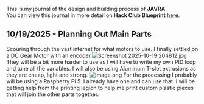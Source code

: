 <!--
  ===================    !!READ THIS NOTICE!!   ====================
  DO NOT edit this file manually. Your changes WILL BE OVERWRITTEN!
  This journal is auto generated and updated by Hack Club Blueprint.
  To edit this file, please edit your journal entries on Blueprint.
  ==================================================================
-->

This is my journal of the design and building process of **JAVRA**.  
You can view this journal in more detail on **Hack Club Blueprint** [here](https://blueprint.hackclub.com/projects/744).


## 10/19/2025 - Planning Out Main Parts  

Scouring through the vast internet for what motors to use. I finally settled on a DC Gear Motor with an encoder.![Screenshot 2025-10-19 204812.jpg](https://blueprint.hackclub.com/user-attachments/blobs/proxy/eyJfcmFpbHMiOnsiZGF0YSI6MzM1NCwicHVyIjoiYmxvYl9pZCJ9fQ==--0db7ad8dbbd8c03eb761225aefc1cc839c13bbe4/Screenshot%202025-10-19%20204812.jpg)
 They will be a bit more harder to use as I will have to write my own PID loop and tune all the variables. I will also be using Aluminum T-slot extrusions as they are cheap, light and strong.
![image.png](https://blueprint.hackclub.com/user-attachments/blobs/proxy/eyJfcmFpbHMiOnsiZGF0YSI6MzM1NiwicHVyIjoiYmxvYl9pZCJ9fQ==--99b37e8f682c655ab05f7e8e1078d8f9b222fd7d/image.png)
For the processing I probably will be using a Raspberry Pi 5. I already have one and can use that. I will be getting help from the printing legion to help me print custom plastic pieces that will join the other parts together.
  

